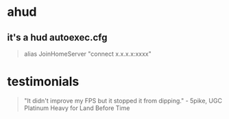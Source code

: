ahud
====
it's a hud
autoexec.cfg
-------------------
>alias JoinHomeServer "connect x.x.x.x:xxxx"

testimonials
=========
>"It didn't improve my FPS but it stopped it from dipping." - 5pike, UGC Platinum Heavy for Land Before Time